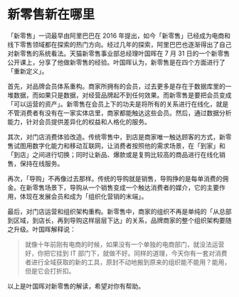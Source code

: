 # 新零售新在哪里

「新零售」一词最早由阿里巴巴在 2016 年提出，如今「新零售」已经成为电商和线下零售领域都在探索的热门方向。经过几年的探索，阿里巴巴也逐渐得出了自己对新零售的系统看法。天猫新零售事业部总经理叶国晖在 7 月 31 日的一个新零售公开课上，分享了他做新零售的经验。叶国晖认为，新零售是在四个方面进行了「重新定义」。

首先，对品牌会员体系重构。商家所拥有的会员，过去更多是存在于数据库里的一堆数据，而如果只是数据，对经营品牌起不到任何效果。而新零售是要把会员变成「可以运营的资产」。新零售在会员上下的功夫是将所有的关系进行在线化，就是不管消费者有没有在一家实体店里，商家都能触达这些会员。然后，通过数据分析能力，针对会员提供差异化的权益和人格化的服务。

其次，对门店消费体验改造。传统零售中，到店是商家唯一触达顾客的方式，新零售试图用数字化能力和移动互联网，让消费者按照他的需求场景，在「到家」和「到店」之间进行切换；同时让新品、爆款或是复购比较高的商品进行在线化销售，保持在线服务。

再次，「导购」不再像过去那样。传统的导购就是销售，导购挣的是每单消费的佣金。在新零售场景下，导购从一个销售变成一个触达消费者的媒介，它的主要作用，体现在发展会员和成为「组织化营销的末端」。

最后，对门店运营和组织架构重构。新零售中，商家的组织不再是单纯的「从总部到区域，到店长，再到导购这样层层下达」的关系，品牌商家的整个组织架构要随之升级。叶国晖解释说：

> 就像十年前刚有电商的时候，如果没有一个单独的电商部门，就没法运营好，你把它挂到 IT 部门下，就做不好。同样的道理，今天你有一套对消费者进行全域获取的新的工具，原封不动地搬到原来的组织能不能用？能用，但是它会打折扣。

以上是叶国晖对新零售的解读，希望对你有帮助。



